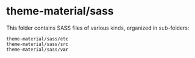 # theme-material/sass

This folder contains SASS files of various kinds, organized in sub-folders:

    theme-material/sass/etc
    theme-material/sass/src
    theme-material/sass/var
